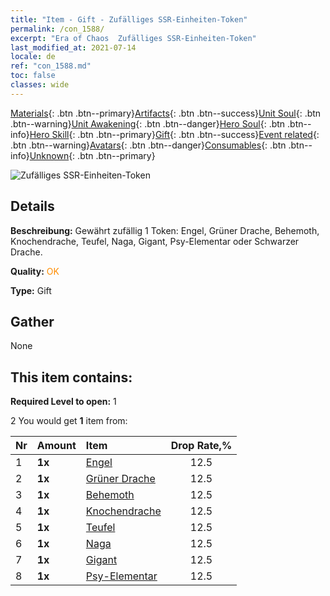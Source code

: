 ```yaml
---
title: "Item - Gift - Zufälliges SSR-Einheiten-Token"
permalink: /con_1588/
excerpt: "Era of Chaos  Zufälliges SSR-Einheiten-Token"
last_modified_at: 2021-07-14
locale: de
ref: "con_1588.md"
toc: false
classes: wide
---
```

 [Materials](/ItemsDE/){: .btn .btn--primary}[Artifacts](/ItemsDE/Artifacts/){: .btn .btn--success}[Unit Soul](/ItemsDE/UnitSoul/){: .btn .btn--warning}[Unit Awakening](/ItemsDE/UnitAwakening/){: .btn .btn--danger}[Hero Soul](/ItemsDE/HeroSoul/){: .btn .btn--info}[Hero Skill](/ItemsDE/HeroSkill/){: .btn .btn--primary}[Gift](/ItemsDE/Gift/){: .btn .btn--success}[Event related](/ItemsDE/Events/){: .btn .btn--warning}[Avatars](/ItemsDE/Avatars/){: .btn .btn--danger}[Consumables](/ItemsDE/Consumables/){: .btn .btn--info}[Unknown](/ItemsDE/Unknown/){: .btn .btn--primary}

 ![Zufälliges SSR-Einheiten-Token](/images/t/i_907200.png)

## Details
 **Beschreibung:** Gewährt zufällig 1 Token: Engel, Grüner Drache, Behemoth, Knochendrache, Teufel, Naga, Gigant, Psy-Elementar oder Schwarzer Drache.

 **Quality:** <span style="color: #FF8C00">OK</span>

 **Type:** Gift

## Gather

  None

## This item contains:

 **Required Level to open:** 1

 2 You would get **1** item  from:

  | Nr | Amount |     Item    | Drop Rate,% |
  |:---|:-------|:------------|:---------:|
  | 1 |  **1x** | [Engel](/ItemsDE/unt_196/) | 12.5 | 
  | 2 |  **1x** | [Grüner Drache](/ItemsDE/unt_205/) | 12.5 | 
  | 3 |  **1x** | [Behemoth](/ItemsDE/unt_223/) | 12.5 | 
  | 4 |  **1x** | [Knochendrache](/ItemsDE/unt_214/) | 12.5 | 
  | 5 |  **1x** | [Teufel](/ItemsDE/unt_232/) | 12.5 | 
  | 6 |  **1x** | [Naga](/ItemsDE/unt_240/) | 12.5 | 
  | 7 |  **1x** | [Gigant](/ItemsDE/unt_241/) | 12.5 | 
  | 8 |  **1x** | [Psy-Elementar](/ItemsDE/unt_267/) | 12.5 | 
